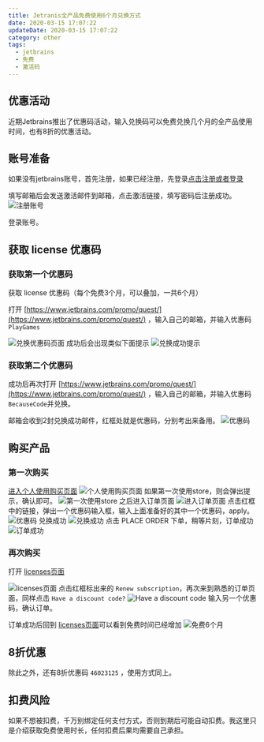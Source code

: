 ```yaml
---
title: Jetranis全产品免费使用6个月兑换方式
date: 2020-03-15 17:07:22
updateDate: 2020-03-15 17:07:22
category: other
tags:
  - jetbrains
  - 免费
  - 激活码
---
```


## 优惠活动

近期Jetbrains推出了优惠码活动，输入兑换码可以免费兑换几个月的全产品使用时间，也有8折的优惠活动。

## 账号准备

如果没有jetbrains账号，首先注册，如果已经注册，先登录[点击注册或者登录](https://account.jetbrains.com/login)

填写邮箱后会发送激活邮件到邮箱，点击激活链接，填写密码后注册成功。
![注册账号](https://public-links.todu.top/1584262668.png?imageMogr2/thumbnail/!100p)

登录账号。

## 获取 license 优惠码

### 获取第一个优惠码

获取 license 优惠码（每个免费3个月，可以叠加，一共6个月）

打开 [https://www.jetbrains.com/promo/quest/](https://www.jetbrains.com/promo/quest/) ，输入自己的邮箱，并输入优惠码 `PlayGames`

![兑换优惠码页面](https://public-links.todu.top/1584262981.png?imageMogr2/thumbnail/!100p)
成功后会出现类似下面提示
![兑换成功提示](https://public-links.todu.top/1584263025.png?imageMogr2/thumbnail/!100p)

### 获取第二个优惠码

成功后再次打开 [https://www.jetbrains.com/promo/quest/](https://www.jetbrains.com/promo/quest/) ，输入自己的邮箱，并输入优惠码 `BecauseCode`并兑换。

邮箱会收到2封兑换成功邮件，红框处就是优惠码，分别考出来备用。
![优惠码](https://public-links.todu.top/1584263197.png?imageMogr2/thumbnail/!100p)

## 购买产品

### 第一次购买

[进入个人使用购买页面](https://www.jetbrains.com/store/?fromNavMenu#personal?billing=yearly)
![个人使用购买页面](https://public-links.todu.top/1584263615.png?imageMogr2/thumbnail/!100p)
如果第一次使用store，则会弹出提示，确认即可。
![第一次使用store](https://public-links.todu.top/1584263849.png?imageMogr2/thumbnail/!100p)
之后进入订单页面
![进入订单页面](https://public-links.todu.top/1584263924.png?imageMogr2/thumbnail/!100p)
点击红框中的链接，弹出一个优惠码输入框，输入上面准备好的其中一个优惠码，apply。
![优惠码](https://public-links.todu.top/1584264012.png?imageMogr2/thumbnail/!100p)
兑换成功
![兑换成功](https://public-links.todu.top/1584264126.png?imageMogr2/thumbnail/!100p)
点击 PLACE ORDER 下单，稍等片刻，订单成功
![订单成功](https://public-links.todu.top/1584264189.png?imageMogr2/thumbnail/!100p)

### 再次购买

打开 [licenses页面](https://account.jetbrains.com/licenses)

![licenses页面](https://public-links.todu.top/1584264490.png?imageMogr2/thumbnail/!100p)
点击红框标出来的 `Renew subscription`，再次来到熟悉的订单页面，同样点击 `Have a discount code?`
![Have a discount code](https://public-links.todu.top/1584264603.png?imageMogr2/thumbnail/!100p)
输入另一个优惠码，确认订单。

订单成功后回到 [licenses页面](https://account.jetbrains.com/licenses)可以看到免费时间已经增加
![免费6个月](https://public-links.todu.top/1584264866.png?imageMogr2/thumbnail/!100p)

## 8折优惠

除此之外，还有8折优惠码 `46023125` ，使用方式同上。

## 扣费风险

如果不想被扣费，千万别绑定任何支付方式，否则到期后可能自动扣费。我这里只是介绍获取免费使用时长，任何扣费后果均需要自己承担。
